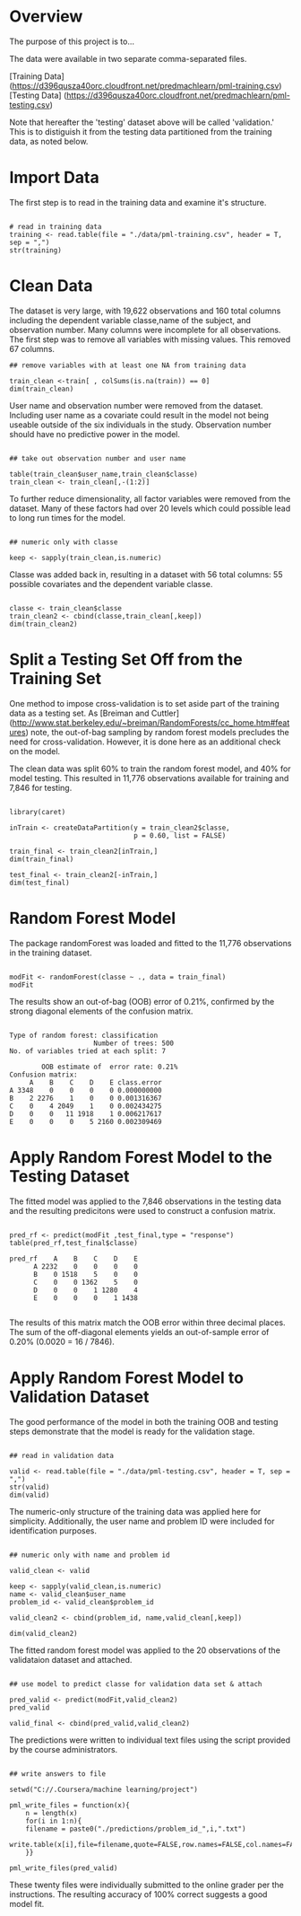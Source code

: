 
# Overview
The purpose of this project is to...

The data were available in two separate comma-separated files.

[Training Data] (https://d396qusza40orc.cloudfront.net/predmachlearn/pml-training.csv)     
[Testing Data] (https://d396qusza40orc.cloudfront.net/predmachlearn/pml-testing.csv)

Note that hereafter the 'testing' dataset above will be called  'validation.' This is to 
distiguish it from the testing data partitioned from the training data, as noted below.  


# Import Data
The first step is to read in the training data and examine it's structure.  
```

# read in training data 
training <- read.table(file = "./data/pml-training.csv", header = T, sep = ",")
str(training)

```


# Clean Data
The dataset is very large, with 19,622 observations and 160 total columns including the dependent 
variable classe,name of the subject, and observation number.  Many columns were incomplete for all 
observations.  The first step was to remove all variables with missing values.  This removed 67 columns.
```
## remove variables with at least one NA from training data

train_clean <-train[ , colSums(is.na(train)) == 0]
dim(train_clean)

```
User name and observation number were removed from the dataset.  Including user name as a covariate
could result in the model not being useable outside of the six individuals in the study.  Observation
number should have no predictive power in the model.  
```

## take out observation number and user name

table(train_clean$user_name,train_clean$classe)
train_clean <- train_clean[,-(1:2)]

```
To further reduce dimensionality, all factor variables were removed from the dataset.  Many of these
factors had over 20 levels which could possible lead to long run times for the model.  
```

## numeric only with classe

keep <- sapply(train_clean,is.numeric)

```
Classe was added back in, resulting in a dataset with 56 total columns:  55 possible covariates and
the dependent variable classe.
```

classe <- train_clean$classe
train_clean2 <- cbind(classe,train_clean[,keep])
dim(train_clean2)

```


# Split a Testing Set Off from the Training Set
One method to impose cross-validation is to set aside part of the training data as a testing set.
As [Breiman and Cuttler] (http://www.stat.berkeley.edu/~breiman/RandomForests/cc_home.htm#features) note, the out-of-bag sampling by random forest models precludes the need for cross-validation.  However, it is done here as an additional
check on the model.

The clean data was split 60% to train the random forest model, and 40% for model testing.  This resulted
in 11,776 observations available for training and 7,846 for testing.
```

library(caret)

inTrain <- createDataPartition(y = train_clean2$classe,
                               p = 0.60, list = FALSE)

train_final <- train_clean2[inTrain,]
dim(train_final)

test_final <- train_clean2[-inTrain,]
dim(test_final)

```


# Random Forest Model

The package randomForest was loaded and fitted to the 11,776 observations in the training dataset.
```

modFit <- randomForest(classe ~ ., data = train_final)
modFit

```

The results show an out-of-bag (OOB) error of 0.21%, confirmed by the strong diagonal elements of 
the confusion matrix.

```

Type of random forest: classification
                     Number of trees: 500
No. of variables tried at each split: 7

        OOB estimate of  error rate: 0.21%
Confusion matrix:
     A    B    C    D    E class.error
A 3348    0    0    0    0 0.000000000
B    2 2276    1    0    0 0.001316367
C    0    4 2049    1    0 0.002434275
D    0    0   11 1918    1 0.006217617
E    0    0    0    5 2160 0.002309469

```


# Apply Random Forest Model to the Testing Dataset

The fitted model was applied to the 7,846 observations in the testing data and the resulting 
predicitons were used to construct a confusion matrix.
```

pred_rf <- predict(modFit ,test_final,type = "response") 
table(pred_rf,test_final$classe)

pred_rf    A    B    C    D    E
      A 2232    0    0    0    0
      B    0 1518    5    0    0
      C    0    0 1362    5    0
      D    0    0    1 1280    4
      E    0    0    0    1 1438


```
The results of this matrix match the OOB error within three decimal places.  The sum of the off-diagonal 
elements yields an out-of-sample error of 0.20% (0.0020 = 16 / 7846).  


# Apply Random Forest Model to Validation Dataset

The good performance of the model in both the training OOB and testing steps demonstrate 
that the model is ready for the validation stage.
```

## read in validation data

valid <- read.table(file = "./data/pml-testing.csv", header = T, sep = ",")
str(valid)
dim(valid)

```
The numeric-only structure of the training data was applied here for simplicity.  Additionally, 
the user name and problem ID were included for identification purposes.
```

## numeric only with name and problem id

valid_clean <- valid

keep <- sapply(valid_clean,is.numeric)
name <- valid_clean$user_name
problem_id <- valid_clean$problem_id

valid_clean2 <- cbind(problem_id, name,valid_clean[,keep])

dim(valid_clean2)

```
The fitted random forest model was applied to the 20 observations of the validataion dataset 
and attached.
```

## use model to predict classe for validation data set & attach

pred_valid <- predict(modFit,valid_clean2)
pred_valid

valid_final <- cbind(pred_valid,valid_clean2)

```
The predictions were written to individual text files using the script provided by the 
course administrators.
```

## write answers to file

setwd("C://.Coursera/machine learning/project")

pml_write_files = function(x){
	n = length(x)
	for(i in 1:n){
	filename = paste0("./predictions/problem_id_",i,".txt")
 	write.table(x[i],file=filename,quote=FALSE,row.names=FALSE,col.names=FALSE)
	}}

pml_write_files(pred_valid)

```
These twenty files were individually submitted to the online grader per the instructions.
The resulting accuracy of 100% correct suggests a good model fit.







